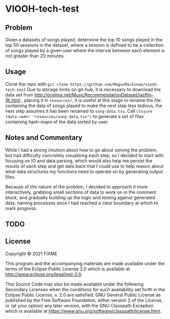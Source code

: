 # VIOOH-tech-test

## Problem
Given a datasets of songs played, determine the top 10 songs played in the top 50 sessions
in the dataset, where a session is defined to be a collection of songs played by a given user where the interval between each element is not greater than 20 minutes.

## Usage

Clone the repo with ```git clone https://github.com/MagusMachinae/viooh-tech-test```
Due to storage limits on git-hub, it is necessary to download the data set from
http://ocelma.net/MusicRecommendationDataset/lastfm-1K.html
, placing it in ```resources/```, it is useful at this stage to rename the file containing the data of songs played to make the next step less tedious, the next step assumes it has been renamed to ```song-data.tsv```.
Call ```clojure (data->edn! "resources/song-data.tsv")``` to generate a set of files containing hash-maps of the data sorted by user.


## Notes and Commentary
While I had a strong intuition about how to go about solving the problem, but had difficulty concretely visualising each step, so I decided to start with focusing on IO and data parsing, which would also help me persist the results of each step and get data back that I could use to help reason about what data structures my functions need to operate on by generating output files.

Because of the nature of the problem, I decided to approach it more interactively, grabbing small sections of data to work on in the comment block, and gradually building up the logic and testing against generated data, naming processes once I had reached a clear boundary at which to mark progress.

## TODO



## License

Copyright © 2021 FIXME

This program and the accompanying materials are made available under the
terms of the Eclipse Public License 2.0 which is available at
http://www.eclipse.org/legal/epl-2.0.

This Source Code may also be made available under the following Secondary
Licenses when the conditions for such availability set forth in the Eclipse
Public License, v. 2.0 are satisfied: GNU General Public License as published by
the Free Software Foundation, either version 2 of the License, or (at your
option) any later version, with the GNU Classpath Exception which is available
at https://www.gnu.org/software/classpath/license.html.
